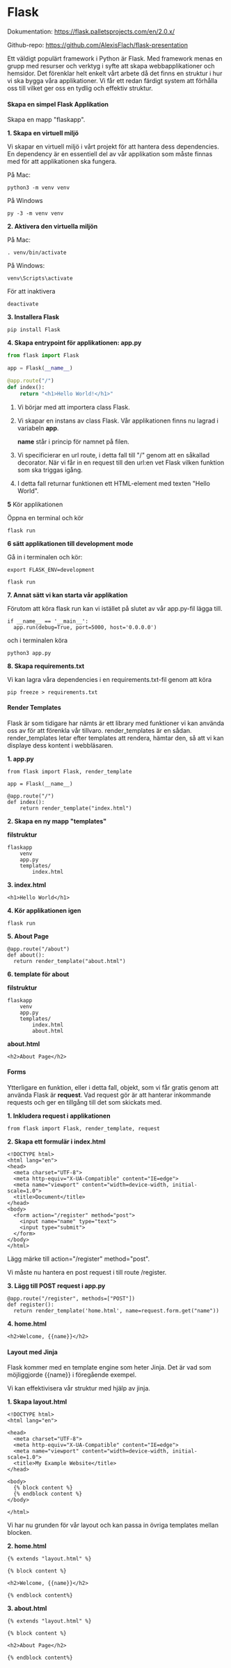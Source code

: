 # Flask

Dokumentation: https://flask.palletsprojects.com/en/2.0.x/

Github-repo: https://github.com/AlexisFlach/flask-presentation

Ett väldigt populärt framework i Python är Flask. Med framework menas en grupp med resurser och verktyg i syfte att skapa webbapplikationer och hemsidor. Det förenklar helt enkelt vårt arbete då det finns en struktur i hur vi ska bygga våra applikationer. Vi får ett redan färdigt system att förhålla oss till vilket ger oss en tydlig och effektiv struktur. 

#### Skapa en simpel Flask Applikation

Skapa en mapp "flaskapp". 

**1. Skapa en virtuell miljö** 

Vi skapar en virtuell miljö i vårt projekt för att hantera dess dependencies. En dependency är en essentiell del av vår applikation som måste finnas med för att applikationen ska fungera.

På Mac:

```
python3 -m venv venv
```

På Windows

```
py -3 -m venv venv
```

**2. Aktivera den virtuella miljön**

På Mac:

```
. venv/bin/activate
```

På Windows:

```
venv\Scripts\activate
```

För att inaktivera

```
deactivate
```

**3. Installera Flask**

```
pip install Flask
```

**4. Skapa entrypoint för applikationen: app.py**

```python
from flask import Flask

app = Flask(__name__)

@app.route("/")
def index():
    return "<h1>Hello World!</h1>"
```

1. Vi börjar med att importera class Flask.

2. Vi skapar en instans av class Flask. Vår applikationen finns nu lagrad i variabeln **app**.

   **__name__** står i princip för namnet på filen.

3. Vi specificierar en url route, i detta fall till "/" genom att en såkallad decorator. När vi får in en request till den url:en vet Flask vilken funktion som ska triggas igång.

4. I detta fall returnar funktionen ett HTML-element med texten "Hello World".

**5** Kör applikationen

Öppna en terminal och kör

```
flask run
```

**6 sätt applikationen till development mode**

Gå in i terminalen och kör:

```
export FLASK_ENV=development
```

```
flask run
```

**7. Annat sätt vi kan starta vår applikation**

Förutom att köra flask run kan vi istället på slutet av vår app.py-fil lägga till.

```
if __name__ == '__main__':
  app.run(debug=True, port=5000, host='0.0.0.0')
```

och i terminalen köra

```
python3 app.py
```

**8. Skapa requirements.txt**

Vi kan lagra våra dependencies i en requirements.txt-fil genom att köra

```
pip freeze > requirements.txt
```

#### Render Templates

Flask är som tidigare har nämts är ett library med funktioner vi kan använda oss av för att förenkla vår tillvaro. render_templates är en sådan. render_templates letar efter templates att rendera, hämtar den, så att vi kan displaye dess kontent i webbläsaren.

**1. app.py**

```
from flask import Flask, render_template

app = Flask(__name__)

@app.route("/")
def index():
    return render_template("index.html")
```

**2. Skapa en ny mapp "templates"**

**filstruktur**

```
flaskapp
	venv
	app.py
	templates/
		index.html
```

**3. index.html**

```
<h1>Hello World</h1>
```

**4.  Kör applikationen igen**

```
flask run
```

**5. About Page**

```
@app.route("/about")
def about():
  return render_template("about.html")
```

**6. template för about**

**filstruktur**

```
flaskapp
	venv
	app.py
	templates/
		index.html
		about.html
```

**about.html**

```
<h2>About Page</h2>
```

#### Forms

Ytterligare en funktion, eller i detta fall, objekt, som vi får gratis genom att använda Flask är **request**. Vad request gör är att hanterar inkommande requests och ger en tillgång till det som skickats med. 

**1. Inkludera request i applikationen**

```
from flask import Flask, render_template, request
```

**2. Skapa ett formulär i  index.html**

```
<!DOCTYPE html>
<html lang="en">
<head>
  <meta charset="UTF-8">
  <meta http-equiv="X-UA-Compatible" content="IE=edge">
  <meta name="viewport" content="width=device-width, initial-scale=1.0">
  <title>Document</title>
</head>
<body>
  <form action="/register" method="post">
    <input name="name" type="text">
    <input type="submit">
  </form>
</body>
</html>
```

Lägg märke till action="/register" method="post".

Vi måste nu hantera en post request i till route /register.

**3. Lägg till POST request i app.py**

```
@app.route("/register", methods=["POST"])
def register():
  return render_template('home.html', name=request.form.get("name"))
```

**4. home.html**

```
<h2>Welcome, {{name}}</h2>
```

#### Layout med Jinja

Flask kommer med en template engine som heter Jinja. Det är vad som möjliggjorde {{name}} i föregående exempel.

Vi kan effektivisera vår struktur med hjälp av jinja.

**1. Skapa layout.html**

```
<!DOCTYPE html>
<html lang="en">

<head>
  <meta charset="UTF-8">
  <meta http-equiv="X-UA-Compatible" content="IE=edge">
  <meta name="viewport" content="width=device-width, initial-scale=1.0">
  <title>My Example Website</title>
</head>

<body>
  {% block content %}
  {% endblock content %}
</body>

</html>
```

Vi har nu grunden för vår layout och kan passa in övriga templates mellan blocken.

**2. home.html**

```
{% extends "layout.html" %}

{% block content %}

<h2>Welcome, {{name}}</h2>

{% endblock content%}
```

**3. about.html**

```
{% extends "layout.html" %}

{% block content %}

<h2>About Page</h2>

{% endblock content%}
```

